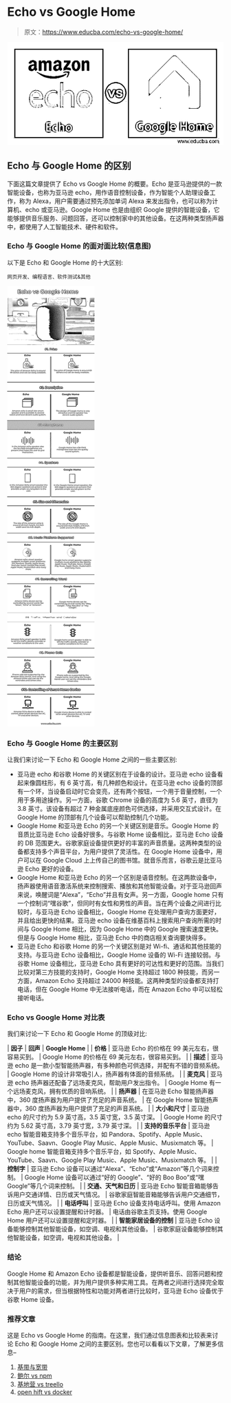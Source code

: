 # Echo vs Google Home

> 原文：<https://www.educba.com/echo-vs-google-home/>

![Echo vs Google Home](img/0e4acbd87d50a0e3e2f3ce358c255773.png)



## Echo 与 Google Home 的区别

下面这篇文章提供了 Echo vs Google Home 的概要。Echo 是亚马逊提供的一款智能设备，也称为亚马逊 echo，用作语音控制设备，作为智能个人助理设备工作，称为 Alexa，用户需要通过预先添加单词 Alexa 来发出指令，也可以称为计算机、echo 或亚马逊。Google Home 也是由组织 Google 提供的智能设备，它能够提供音乐服务、问题回答，还可以控制家中的其他设备。在这两种类型扬声器中，都使用了人工智能技术、硬件和软件。

### Echo 与 Google Home 的面对面比较(信息图)

以下是 Echo 和 Google Home 的十大区别:

<small>网页开发、编程语言、软件测试&其他</small>

![Echo-vs-Google-Home-info](img/a1aa66cadc03dd73380ca185ea8805f2.png)



### Echo 与 Google Home 的主要区别

让我们来讨论一下 Echo 和 Google Home 之间的一些主要区别:

*   亚马逊 echo 和谷歌 Home 的关键区别在于设备的设计。亚马逊 echo 设备看起来像圆柱形，有 6 英寸高，有几种颜色和设计。在亚马逊 echo 设备的顶部有一个环，当设备启动时它会变亮，还有两个按钮，一个用于音量控制，一个用于多用途操作。另一方面，谷歌 Chrome 设备的高度为 5.6 英寸，直径为 3.8 英寸。该设备有超过 7 种金属底座颜色可供选择，并采用交互式设计。在 Google Home 的顶部有几个设备可以帮助控制几个功能。
*   Google Home 和亚马逊 Echo 的另一个关键区别是音乐。Google Home 的音质比亚马逊 Echo 设备好很多。与谷歌 Home 设备相比，亚马逊 Echo 设备的 DB 范围更大。谷歌家庭设备提供更好的丰富的声音质量。这两种类型的设备都支持多个声音平台，为用户提供了灵活性。在 Google Home 设备中，用户可以在 Google Cloud 上上传自己的图书馆。就音乐而言，谷歌云是比亚马逊 Echo 更好的设备。
*   Google Home 和亚马逊 Echo 的另一个区别是语音控制。在这两款设备中，扬声器使用语音激活系统来控制搜索、播放和其他智能设备。对于亚马逊回声来说，唤醒词是“Alexa”，“Echo”并且有女声。另一方面，Google home 只有一个控制词“嘿谷歌”，但同时有女性和男性的声音。当在两个设备之间进行比较时，与亚马逊 Echo 设备相比，Google Home 在处理用户查询方面更好，并且给出更快的结果。亚马逊 echo 设备在维基百科上搜索用户查询所需的时间与 Google Home 相比，因为 Google Home 中的 Google 搜索速度更快。但是与 Google Home 相比，亚马逊 Echo 中的商店相关查询要快得多。
*   亚马逊 Echo 和谷歌 Home 的另一个关键区别是对 Wi-fi、通话和其他技能的支持。与亚马逊 Echo 设备相比，Google Home 设备的 Wi-Fi 连接较弱。与谷歌 Home 设备相比，亚马逊 Echo 具有更好的可达性和更好的范围。当我们比较对第三方技能的支持时，Google Home 支持超过 1800 种技能，而另一方面，Amazon Echo 支持超过 24000 种技能。这两种类型的设备都支持打电话，但在 Google Home 中无法接听电话，而在 Amazon Echo 中可以轻松接听电话。

### Echo vs Google Home 对比表

我们来讨论一下 Echo 和 Google Home 的顶级对比:

| **因子** | **回声** | **Google Home** |
| **价格** | 亚马逊 Echo 的价格在 99 美元左右，很容易买到。 | Google Home 的价格在 69 美元左右，很容易买到。 |
| **描述** | 亚马逊 echo 是一款小型智能扬声器，有多种颜色可供选择，并配有不错的音频系统。 | Google Home 的设计非常吸引人，扬声器有体面的音频系统。 |
| **麦克风** | 亚马逊 echo 扬声器还配备了远场麦克风，帮助用户发出指令。 | Google Home 有一个远场麦克风，拥有优质的音响系统。 |
| **扬声器** | 在亚马逊 Echo 智能扬声器中，360 度扬声器为用户提供了充足的声音系统。 | 在 Google Home 智能扬声器中，360 度扬声器为用户提供了充足的声音系统。 |
| **大小和尺寸** | 亚马逊 echo 的尺寸约为 5.9 英寸高，3.5 英寸宽，3.5 英寸深。 | Google Home 的尺寸约为 5.62 英寸高，3.79 英寸宽，3.79 英寸深。 |
| **支持的音乐平台** | 亚马逊 echo 智能音箱支持多个音乐平台，如 Pandora、Spotify、Apple Music、YouTube、Saavn、Google Play Music、Apple Music、Musixmatch 等。 | Google home 智能音箱支持多个音乐平台，如 Spotify、Apple Music、YouTube、Saavn、Google Play Music、Apple Music、Musixmatch 等。 |
| **控制字** | 亚马逊 Echo 设备可以通过“Alexa”、“Echo”或“Amazon”等几个词来控制。 | Google Home 设备可以通过“好的 Google”、“好的 Boo Boo”或“嘿 Google”等几个词来控制。 |
| **交通、天气和日历** | 亚马逊 Echo 智能音箱能够告诉用户交通详情、日历或天气情况。 | 谷歌家庭智能音箱能够告诉用户交通细节，日历或天气情况。 |
| **电话呼叫** | 亚马逊 Echo 设备支持电话呼叫。使用 Amazon Echo 用户还可以设置提醒和计时器。 | 电话由谷歌主页支持。使用 Google Home 用户还可以设置提醒和定时器。 |
| **智能家居设备的控制** | 亚马逊 Echo 设备能够控制其他智能设备，如空调、电视和其他设备。 | 谷歌家庭设备能够控制其他智能设备，如空调，电视和其他设备。 |

### 结论

Google Home 和 Amazon Echo 设备都是智能设备，提供听音乐、回答问题和控制其他智能设备的功能，并为用户提供多种实用工具。在两者之间进行选择完全取决于用户的需求，但当根据特性和功能对两者进行比较时，亚马逊 Echo 设备优于谷歌 Home 设备。

### 推荐文章

这是 Echo vs Google Home 的指南。在这里，我们通过信息图表和比较表来讨论 Echo 和 Google Home 之间的主要区别。您也可以看看以下文章，了解更多信息–

1.  [基带与宽带](https://www.educba.com/baseband-vs-broadband/)
2.  [鲍尔 vs npm](https://www.educba.com/bower-vs-npm/)
3.  [基地营 vs treello](https://www.educba.com/basecamp-vs-trello/)
4.  [open hift vs docker](https://www.educba.com/openshift-vs-docker/)





